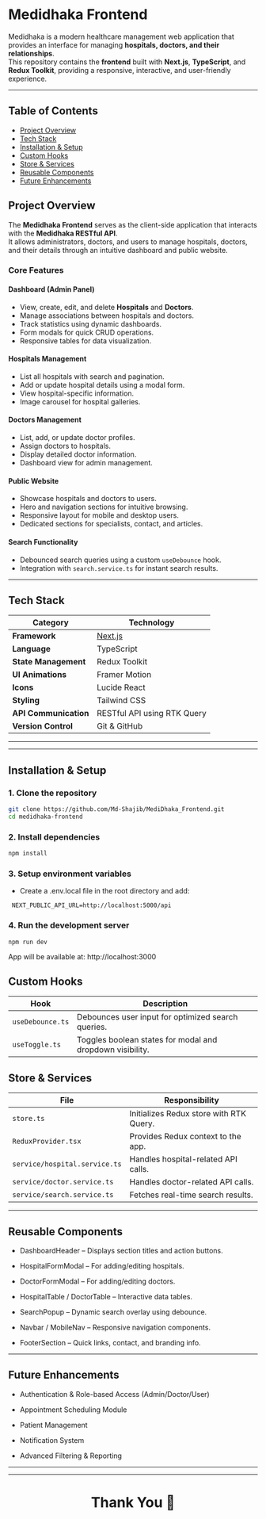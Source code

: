 # Medidhaka Frontend

Medidhaka is a modern healthcare management web application that provides an interface for managing **hospitals, doctors, and their relationships**.  
This repository contains the **frontend** built with **Next.js**, **TypeScript**, and **Redux Toolkit**, providing a responsive, interactive, and user-friendly experience.

---

## Table of Contents
- [Project Overview](#project-overview)
- [Tech Stack](#tech-stack)
- [Installation & Setup](#installation-&-setup)
- [Custom Hooks](#custom-hooks)
- [Store & Services](#store-&-services)
- [Reusable Components](#reusable-components)
- [Future Enhancements](#future-enhancements)
## Project Overview

The **Medidhaka Frontend** serves as the client-side application that interacts with the **Medidhaka RESTful API**.  
It allows administrators, doctors, and users to manage hospitals, doctors, and their details through an intuitive dashboard and public website.

### Core Features

####  Dashboard (Admin Panel)
- View, create, edit, and delete **Hospitals** and **Doctors**.
- Manage associations between hospitals and doctors.
- Track statistics using dynamic dashboards.
- Form modals for quick CRUD operations.
- Responsive tables for data visualization.

####  Hospitals Management
- List all hospitals with search and pagination.
- Add or update hospital details using a modal form.
- View hospital-specific information.
- Image carousel for hospital galleries.

####  Doctors Management
- List, add, or update doctor profiles.
- Assign doctors to hospitals.
- Display detailed doctor information.
- Dashboard view for admin management.

#### Public Website
- Showcase hospitals and doctors to users.
- Hero and navigation sections for intuitive browsing.
- Responsive layout for mobile and desktop users.
- Dedicated sections for specialists, contact, and articles.

#### Search Functionality
- Debounced search queries using a custom `useDebounce` hook.
- Integration with `search.service.ts` for instant search results.

---

## Tech Stack

| Category | Technology |
|-----------|-------------|
| **Framework** | [Next.js](https://nextjs.org/) |
| **Language** | TypeScript |
| **State Management** | Redux Toolkit |
| **UI Animations** | Framer Motion |
| **Icons** | Lucide React |
| **Styling** | Tailwind CSS |
| **API Communication** | RESTful API using RTK Query |
| **Version Control** | Git & GitHub |

---



---

##  Installation & Setup

### 1. Clone the repository
```bash
git clone https://github.com/Md-Shajib/MediDhaka_Frontend.git
cd medidhaka-frontend
```

### 2. Install dependencies
```bash
npm install
```

### 3. Setup environment variables
- Create a .env.local file in the root directory and add:
```
 NEXT_PUBLIC_API_URL=http://localhost:5000/api
```
### 4. Run the development server
```
npm run dev
```
App will be available at: http://localhost:3000


## Custom Hooks
| Hook             | Description                                               |
| ---------------- | --------------------------------------------------------- |
| `useDebounce.ts` | Debounces user input for optimized search queries.        |
| `useToggle.ts`   | Toggles boolean states for modal and dropdown visibility. |


## Store & Services
| File                          | Responsibility                          |
| ----------------------------- | --------------------------------------- |
| `store.ts`                    | Initializes Redux store with RTK Query. |
| `ReduxProvider.tsx`           | Provides Redux context to the app.      |
| `service/hospital.service.ts` | Handles hospital-related API calls.     |
| `service/doctor.service.ts`   | Handles doctor-related API calls.       |
| `service/search.service.ts`   | Fetches real-time search results.       |

---
## Reusable Components
- DashboardHeader – Displays section titles and action buttons.

- HospitalFormModal – For adding/editing hospitals.

- DoctorFormModal – For adding/editing doctors.

- HospitalTable / DoctorTable – Interactive data tables.

- SearchPopup – Dynamic search overlay using debounce.

- Navbar / MobileNav – Responsive navigation components.

- FooterSection – Quick links, contact, and branding info.

---
## Future Enhancements

- Authentication & Role-based Access (Admin/Doctor/User)

- Appointment Scheduling Module

- Patient Management

- Notification System

- Advanced Filtering & Reporting


---
---
<h1 align="center"> Thank You 🌹</h1>